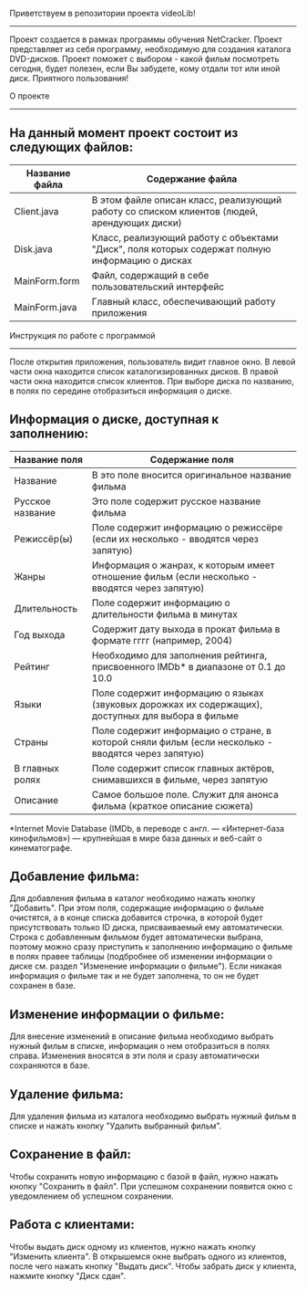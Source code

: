﻿Приветствуем в репозитории проекта videoLib!
********************************************

Проект создается в рамках программы обучения NetCracker.
Проект представляет из себя программу, необходимую для создания каталога DVD-дисков.
Проект поможет с выбором - какой фильм посмотреть сегодня, будет полезен, если Вы забудете,
кому отдали тот или иной диск. Приятного пользования!



О проекте
*********

На данный момент проект состоит из следующих файлов:
----------------------------------------------------



Название файла  | Содержание файла
----------------|----------------------
Client.java     | В этом файле описан класс, реализующий работу со списком клиентов (людей, арендующих диски)
Disk.java       | Класс, реализующий работу с объектами "Диск", поля которых содержат полную информацию о дисках
MainForm.form   | Файл, содержащий в себе пользовательский интерфейс
MainForm.java   | Главный класс, обеспечивающий работу приложения 



Инструкция по работе с программой
*********************************

После открытия приложения, пользователь видит главное окно. В левой части окна находится список каталогизированных дисков. В правой части окна находится список клиентов. При выборе диска по названию, в полях по середине отобразиться информация о диске. 




Информация о диске, доступная к заполнению:
-------------------------------------------


Название поля     | Содержание поля
------------------|----------------------
Название          | В это поле вносится оригинальное название фильма
Русское название  | Это поле содержит русское название фильма
Режиссёр(ы)       | Поле содержит информацию о режиссёре (если их несколько - вводятся через запятую)
Жанры             | Информация о жанрах, к которым имеет отношение фильм (если несколько - вводятся через запятую)
Длительность      | Поле содержит информацию о длительности фильма в минутах
Год выхода        | Содержит дату выхода в прокат фильма в формате гггг (например, 2004)
Рейтинг           | Необходимо для заполнения рейтинга, присвоенного IMDb* в диапазоне от 0.1 до 10.0
Языки             | Поле содержит информацию о языках (звуковых дорожках их содержащих), доступных для выбора в фильме
Страны            | Поле содержит информацио о стране, в которой сняли фильм (если несколько - вводятся через запятую)
В главных ролях   | Поле содержит список главных актёров, снимавшихся в фильме, через запятую
Описание          | Самое большое поле. Служит для анонса фильма (краткое описание сюжета)

*Internet Movie Database (IMDb, в переводе с англ. — «Интернет-база кинофильмов») — крупнейшая в мире база данных и веб-сайт о кинематографе. 


Добавление фильма:
------------------

Для добавления фильма в каталог необходимо нажать кнопку "Добавить". При этом поля, содержащие информацию о фильме очистятся, а в конце списка добавится строчка, в которой будет присутствовать только ID диска, присваиваемый ему автоматически. Строка с добавленным фильмом будет автоматически выбрана, поэтому можно сразу приступить к заполнению информацию о фильме в полях правее таблицы (подбробнее об изменении информации о диске см. раздел "Изменение информации о фильме"). Если никакая информация о фильме так и не будет заполнена, то он не будет сохранен в базе.


Изменение информации о фильме:
------------------------------

Для внесение изменений в описание фильма необходимо выбрать нужный фильм в списке, информация о нем отобразиться в полях справа. Изменения вносятся в эти поля и сразу автоматически сохраняются в базе. 


Удаление фильма:
----------------
 
Для удаления фильма из каталога необходимо выбрать нужный фильм в списке и нажать кнопку "Удалить выбранный фильм".


Сохранение в файл:
------------------------------

Чтобы сохранить новую информацию с базой в файл, нужно нажать кнопку "Сохранить в файл". При успешном сохранении появится окно с уведомлением об успешном сохранении.


Работа с клиентами:
------------------------------

Чтобы выдать диск одному из клиентов, нужно нажать кнопку "Изменить клиента". В открышемся окне выбрать одного из клиентов, после чего нажать кнопку "Выдать диск".
Чтобы забрать диск у клиента, нажмите кнопку "Диск сдан".
